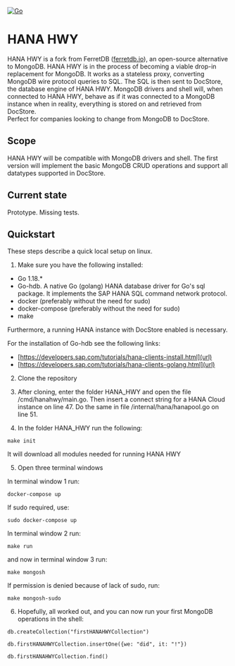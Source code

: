[![Go](https://github.wdf.sap.corp/DocStore/HANA_HWY/actions/workflows/go.yml/badge.svg?branch=main)](https://github.wdf.sap.corp/DocStore/HANA_HWY/actions/workflows/go.yml)
# HANA HWY

HANA HWY is a fork from FerretDB ([ferretdb.io](url)), an open-source alternative to MongoDB. HANA HWY is in the process of becoming a viable drop-in replacement for MongoDB. It works as a stateless proxy, converting MongoDB wire protocol queries to SQL. The SQL is then sent to DocStore, the database engine of HANA HWY. MongoDB drivers and shell will, when connected to HANA HWY, behave as if it was connected to a MongoDB instance when in reality, everything is stored on and retrieved from DocStore.  
Perfect for companies looking to change from MongoDB to DocStore. 

## Scope

HANA HWY will be compatible with MongoDB drivers and shell. The first version will implement the basic MongoDB CRUD operations and support all datatypes supported in DocStore.


## Current state

Prototype. Missing tests. 


## Quickstart

These steps describe a quick local setup on linux.

1. Make sure you have the following installed:
- Go 1.18.*
- Go-hdb. A native Go (golang) HANA database driver for Go's sql package. It implements the SAP HANA SQL command network protocol.
- docker (preferably without the need for sudo)
- docker-compose (preferably without the need for sudo)
- make

Furthermore, a running HANA instance with DocStore enabled is necessary.

For the installation of Go-hdb see the following links:
- [https://developers.sap.com/tutorials/hana-clients-install.html](url)
- [https://developers.sap.com/tutorials/hana-clients-golang.html](url)

2. Clone the repository

3. After cloning, enter the folder HANA_HWY and open the file /cmd/hanahwy/main.go. Then insert a connect string for a HANA Cloud instance on line 47. Do the same in file /internal/hana/hanapool.go on line 51.

4. In the folder HANA_HWY run the following:

```
make init
```

It will download all modules needed for running HANA HWY

5. Open three terminal windows

In terminal window 1 run:
 ```
 docker-compose up
 ```
 
 If sudo required, use:
 
```
sudo docker-compose up
```
 
 In terminal window 2 run: 
 
```
make run
```

and now in terminal window 3 run:
```
make mongosh
```

If permission is denied because of lack of sudo, run:
```
make mongosh-sudo
```

6. Hopefully, all worked out, and you can now run your first MongoDB operations in the shell:

```
db.createCollection("firstHANAHWYCollection")
```

```
db.firstHANAHWYCollection.insertOne({we: "did", it: "!"})
```

```
db.firstHANAHWYCollection.find()
```
